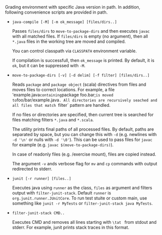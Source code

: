 Grading environment with specific Java version in path.
In addition, following convenience scripts are provided in path.

* `java-compile [-M] [-m ok_message] [files/dirs..]`

    Passes `files/dirs` to `move-to-package-dirs` and then executes `javac` with all matched files.
    If `files/dirs` is empty (no argument), then all `*.java` files in the working tree are moved and compiled.

    You can control classpath via `CLASSPATH` environment variable.

    If compilation is successfull, then `ok_message` is printed.
    By default, it is `ok`, but it can be suppressed with `-M`.

* `move-to-package-dirs [-v] [-d delim] [-f filter] [files/dirs..]`

    Reads `package` and `package object` (scala) directives from files and moves files to correct locations.
    For example, a file 'example.java` containing `package foo.bar;` is moved to `foo/bar/example.java`.
    All directories are recursively seached and all files that match `filter` pattern are handled.

    If no files or directories are specified, then current tree is searched for files matching filters `*.java` and `*.scala`.

    The utility prints final paths of all processed files.
    By default, paths are separated by space, but you can change this with `-d` (e.g. newlines with `-d '\n'` or nulls with `-d '\0'`).
    This can be used to pass files for `javac` for example (e.g. `javac $(move-to-package-dirs)`).

    In case of readonly files (e.g. /exercise mount), files are copied instead.

    The argument `-v` ands verbose flag for `mv` and `cp` commands with output redirected to stderr.

* `junit [-r runner] [files..]`

    Executes java using `runner` as the class, `files` as argument and filters output with `filter-junit-stack`.
    Default `runner` is `org.junit.runner.JUnitCore`.
    To run test stuite or custom main, use something like `junit -r MyTests` or `filter-junit-stack java MyTests`.

* `filter-junit-stack CMD..`

    Executes CMD and removes all lines starting with `\tat ` from stdout and stderr.
    For example, junit prints stack traces in this format.
